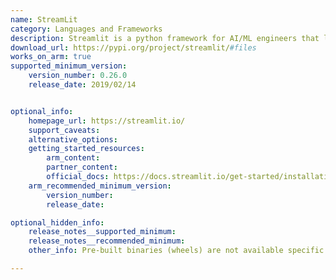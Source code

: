 ```yaml
---
name: StreamLit
category: Languages and Frameworks
description: Streamlit is a python framework for AI/ML engineers that lets users transform data scripts into shareable web apps.
download_url: https://pypi.org/project/streamlit/#files
works_on_arm: true
supported_minimum_version:
    version_number: 0.26.0
    release_date: 2019/02/14


optional_info:
    homepage_url: https://streamlit.io/
    support_caveats:
    alternative_options:
    getting_started_resources:
        arm_content:
        partner_content:
        official_docs: https://docs.streamlit.io/get-started/installation
    arm_recommended_minimum_version:
        version_number:
        release_date:

optional_hidden_info:
    release_notes__supported_minimum: 
    release_notes__recommended_minimum:
    other_info: Pre-built binaries (wheels) are not available specific to any platform. Installation and Testing are done using "pip install streamlit".

---
```

